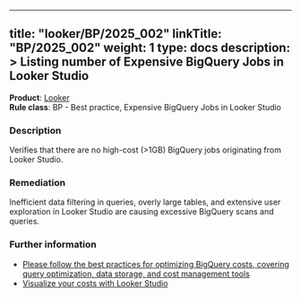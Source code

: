 
---
title: "looker/BP/2025_002"
linkTitle: "BP/2025_002"
weight: 1
type: docs
description: >
  Listing number of Expensive BigQuery Jobs in Looker Studio
---
**Product**:  [Looker](https://cloud.google.com/looker)\
**Rule class**: BP - Best practice, Expensive BigQuery Jobs in Looker Studio
### Description
Verifies that there are no high-cost (>1GB) BigQuery jobs originating from Looker Studio.
### Remediation
Inefficient data filtering in queries, overly large tables, and extensive user exploration in Looker Studio are causing excessive BigQuery scans and queries.
### Further information
- [Please follow the best practices  for optimizing BigQuery costs, covering query optimization, data storage, and cost management tools](https://cloud.google.com/bigquery/docs/best-practices-costs)
- [Visualize your costs with Looker Studio ](https://cloud.google.com/billing/docs/how-to/visualize-data)
